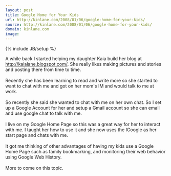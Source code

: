 ```yaml
---
layout: post
title: Google Home for Your Kids
url: http://kinlane.com/2008/01/06/google-home-for-your-kids/
source: http://kinlane.com/2008/01/06/google-home-for-your-kids/
domain: kinlane.com
image: 
---
```

{% include JB/setup %}<p>A while back I started helping my daughter Kaia build her blog at http://kaialane.blogspot.com/.  She really likes making pictures and stories and posting there from time to time.<br /><br />Recently she has been learning to read and write more so she started to want to chat with me and got on her mom's IM and would talk to me at work.<br /><br />So recently she said she wanted to chat with me on her own chat.  So I set up a Google Account for her and setup a Gmail account so she can email and use google chat to talk with me. <br /><br />I live on my Google Home Page so this was a great way for her to interact with me.  I taught her how to use it and she now uses the IGoogle as her start page and chats with me.<br /><br />It got me thinking of other advantages of having my kids use a Google Home Page such as family bookmarking, and monitoring their web behavior using Google Web History.<br /><br />More to come on this topic.</p>
